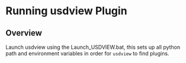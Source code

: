 # Running usdview Plugin

Overview
--------

Launch usdview using the Launch_USDVIEW.bat, this sets up all python path
and environment variables in order for `usdview` to find plugins.

